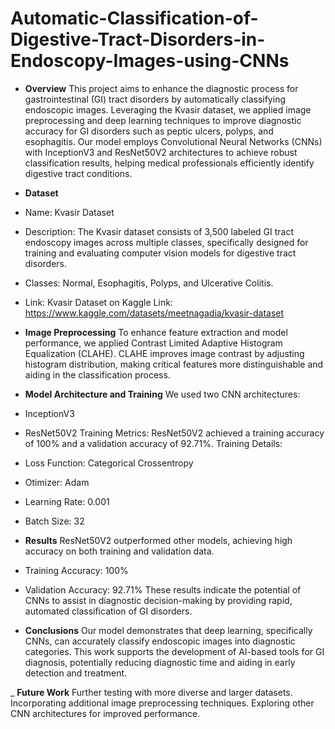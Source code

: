# Automatic-Classification-of-Digestive-Tract-Disorders-in-Endoscopy-Images-using-CNNs
- **Overview**
 This project aims to enhance the diagnostic process for gastrointestinal (GI) tract disorders by automatically classifying endoscopic images. Leveraging the Kvasir dataset, we applied image preprocessing and deep learning techniques to improve diagnostic accuracy for GI disorders such as peptic ulcers, polyps, and esophagitis. Our model employs Convolutional Neural Networks (CNNs) with InceptionV3 and ResNet50V2 architectures to achieve robust classification results, helping medical professionals efficiently identify digestive tract conditions.

- **Dataset**
- Name: Kvasir Dataset
- Description: The Kvasir dataset consists of 3,500 labeled GI tract endoscopy images across multiple classes, specifically designed for training and evaluating computer vision models for digestive tract disorders.
- Classes: Normal, Esophagitis, Polyps, and Ulcerative Colitis.
- Link: Kvasir Dataset on Kaggle Link: https://www.kaggle.com/datasets/meetnagadia/kvasir-dataset

- **Image Preprocessing**
  To enhance feature extraction and model performance, we applied Contrast Limited Adaptive Histogram Equalization (CLAHE). CLAHE improves image contrast by adjusting histogram distribution, making critical features more distinguishable and aiding in the classification process.

- **Model Architecture and Training**
We used two CNN architectures:
- InceptionV3
- ResNet50V2
Training Metrics:
ResNet50V2 achieved a training accuracy of 100% and a validation accuracy of 92.71%.
Training Details:
- Loss Function: Categorical Crossentropy
- Otimizer: Adam
- Learning Rate: 0.001
- Batch Size: 32

- **Results**
ResNet50V2 outperformed other models, achieving high accuracy on both training and validation data.
- Training Accuracy: 100%
- Validation Accuracy: 92.71%
These results indicate the potential of CNNs to assist in diagnostic decision-making by providing rapid, automated classification of GI disorders.

- **Conclusions**
Our model demonstrates that deep learning, specifically CNNs, can accurately classify endoscopic images into diagnostic categories. This work supports the development of AI-based tools for GI diagnosis, potentially reducing diagnostic time and aiding in early detection and treatment.

_ **Future Work**
Further testing with more diverse and larger datasets.
Incorporating additional image preprocessing techniques.
Exploring other CNN architectures for improved performance.
